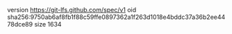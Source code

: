 version https://git-lfs.github.com/spec/v1
oid sha256:9750ab6af8fb1f88c59ffe0897362a1f263d1018e4bddc37a36b2ee4478dce89
size 1634
